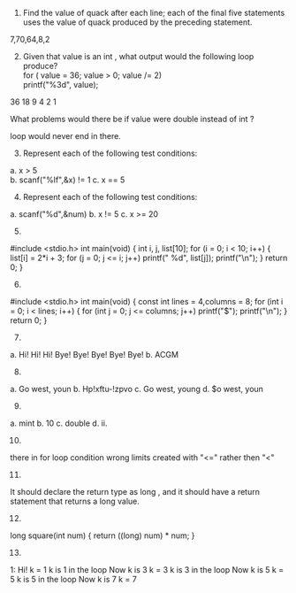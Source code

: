 1. Find the value of quack after each line; each of the final five statements uses the value of
quack produced by the preceding statement.

7,70,64,8,2

2. Given that value is an int , what output would the following loop produce?  
for ( value = 36; value > 0; value /= 2)  
printf("%3d", value); 

 36 18  9  4  2  1    

What problems would there be if value were double instead of int ?  

loop would never end in there.

3. Represent each of the following test conditions:

a. x > 5  
b. scanf("%lf",&x) != 1
c. x == 5

4. Represent each of the following test conditions:

a. scanf("%d",&num)
b. x != 5
c. x >= 20

5.

#include <stdio.h>
int main(void)
{
    int i, j, list[10];
    for (i = 0; i < 10; i++)
    {
        list[i] = 2*i + 3;
        for (j = 0; j <= i; j++)
            printf(" %d", list[j]);
    printf("\n");
    }
    return 0;
}

6.

#include <stdio.h>
int main(void)
{
    const int lines = 4,columns = 8;
    for (int i = 0; i < lines; i++)
    {
        for (int j = 0; j <= columns; j++)
            printf("$");
    printf("\n");
    }
    return 0;
}

7. 
a. 
Hi! Hi! Hi! Bye! Bye! Bye! Bye! Bye! 
b. 
ACGM

8.  
a. Go west, youn 
b. Hp!xftu-!zpvo
c. Go west, young
d. $o west, youn

9.
a. mint
b. 10
c. double
d. ii.

10. 
there in for loop condition wrong limits created with "<=" rather then "<"

11. 
It should declare the return type as long , and it should have a return statement that
returns a long value.

12. 
long square(int num)
{
return ((long) num) * num;
}

13. 
1: Hi! 
k = 1 
k is 1 in the loop 
Now k is 3 
k = 3 
k is 3 in the loop
Now k is 5 
k = 5 
k is 5 in the loop
Now k is 7 
k = 7 
